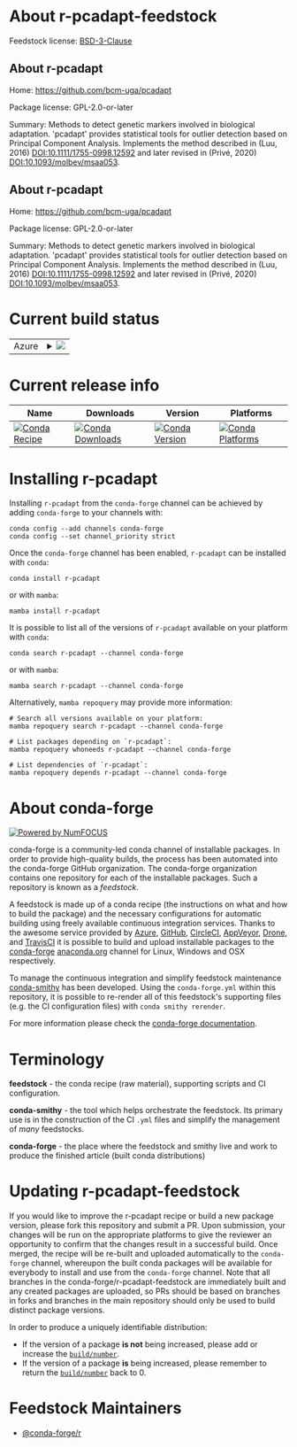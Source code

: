 About r-pcadapt-feedstock
=========================

Feedstock license: [BSD-3-Clause](https://github.com/conda-forge/r-pcadapt-feedstock/blob/main/LICENSE.txt)


About r-pcadapt
---------------

Home: https://github.com/bcm-uga/pcadapt

Package license: GPL-2.0-or-later

Summary: Methods to detect genetic markers involved in biological adaptation. 'pcadapt' provides statistical tools for outlier detection based on Principal Component Analysis. Implements the method described in (Luu, 2016) <DOI:10.1111/1755-0998.12592> and later revised in (Privé, 2020) <DOI:10.1093/molbev/msaa053>.

About r-pcadapt
---------------

Home: https://github.com/bcm-uga/pcadapt

Package license: GPL-2.0-or-later

Summary: Methods to detect genetic markers involved in biological adaptation. 'pcadapt' provides statistical tools for outlier detection based on Principal Component Analysis. Implements the method described in (Luu, 2016) <DOI:10.1111/1755-0998.12592> and later revised in (Privé, 2020) <DOI:10.1093/molbev/msaa053>.

Current build status
====================


<table>
    
  <tr>
    <td>Azure</td>
    <td>
      <details>
        <summary>
          <a href="https://dev.azure.com/conda-forge/feedstock-builds/_build/latest?definitionId=20566&branchName=main">
            <img src="https://dev.azure.com/conda-forge/feedstock-builds/_apis/build/status/r-pcadapt-feedstock?branchName=main">
          </a>
        </summary>
        <table>
          <thead><tr><th>Variant</th><th>Status</th></tr></thead>
          <tbody><tr>
              <td>linux_64_r_base4.3</td>
              <td>
                <a href="https://dev.azure.com/conda-forge/feedstock-builds/_build/latest?definitionId=20566&branchName=main">
                  <img src="https://dev.azure.com/conda-forge/feedstock-builds/_apis/build/status/r-pcadapt-feedstock?branchName=main&jobName=linux&configuration=linux%20linux_64_r_base4.3" alt="variant">
                </a>
              </td>
            </tr><tr>
              <td>linux_64_r_base4.4</td>
              <td>
                <a href="https://dev.azure.com/conda-forge/feedstock-builds/_build/latest?definitionId=20566&branchName=main">
                  <img src="https://dev.azure.com/conda-forge/feedstock-builds/_apis/build/status/r-pcadapt-feedstock?branchName=main&jobName=linux&configuration=linux%20linux_64_r_base4.4" alt="variant">
                </a>
              </td>
            </tr><tr>
              <td>linux_aarch64_r_base4.3</td>
              <td>
                <a href="https://dev.azure.com/conda-forge/feedstock-builds/_build/latest?definitionId=20566&branchName=main">
                  <img src="https://dev.azure.com/conda-forge/feedstock-builds/_apis/build/status/r-pcadapt-feedstock?branchName=main&jobName=linux&configuration=linux%20linux_aarch64_r_base4.3" alt="variant">
                </a>
              </td>
            </tr><tr>
              <td>linux_aarch64_r_base4.4</td>
              <td>
                <a href="https://dev.azure.com/conda-forge/feedstock-builds/_build/latest?definitionId=20566&branchName=main">
                  <img src="https://dev.azure.com/conda-forge/feedstock-builds/_apis/build/status/r-pcadapt-feedstock?branchName=main&jobName=linux&configuration=linux%20linux_aarch64_r_base4.4" alt="variant">
                </a>
              </td>
            </tr><tr>
              <td>osx_64_r_base4.3</td>
              <td>
                <a href="https://dev.azure.com/conda-forge/feedstock-builds/_build/latest?definitionId=20566&branchName=main">
                  <img src="https://dev.azure.com/conda-forge/feedstock-builds/_apis/build/status/r-pcadapt-feedstock?branchName=main&jobName=osx&configuration=osx%20osx_64_r_base4.3" alt="variant">
                </a>
              </td>
            </tr><tr>
              <td>osx_64_r_base4.4</td>
              <td>
                <a href="https://dev.azure.com/conda-forge/feedstock-builds/_build/latest?definitionId=20566&branchName=main">
                  <img src="https://dev.azure.com/conda-forge/feedstock-builds/_apis/build/status/r-pcadapt-feedstock?branchName=main&jobName=osx&configuration=osx%20osx_64_r_base4.4" alt="variant">
                </a>
              </td>
            </tr><tr>
              <td>osx_arm64_r_base4.3</td>
              <td>
                <a href="https://dev.azure.com/conda-forge/feedstock-builds/_build/latest?definitionId=20566&branchName=main">
                  <img src="https://dev.azure.com/conda-forge/feedstock-builds/_apis/build/status/r-pcadapt-feedstock?branchName=main&jobName=osx&configuration=osx%20osx_arm64_r_base4.3" alt="variant">
                </a>
              </td>
            </tr><tr>
              <td>osx_arm64_r_base4.4</td>
              <td>
                <a href="https://dev.azure.com/conda-forge/feedstock-builds/_build/latest?definitionId=20566&branchName=main">
                  <img src="https://dev.azure.com/conda-forge/feedstock-builds/_apis/build/status/r-pcadapt-feedstock?branchName=main&jobName=osx&configuration=osx%20osx_arm64_r_base4.4" alt="variant">
                </a>
              </td>
            </tr><tr>
              <td>win_64_r_base4.3</td>
              <td>
                <a href="https://dev.azure.com/conda-forge/feedstock-builds/_build/latest?definitionId=20566&branchName=main">
                  <img src="https://dev.azure.com/conda-forge/feedstock-builds/_apis/build/status/r-pcadapt-feedstock?branchName=main&jobName=win&configuration=win%20win_64_r_base4.3" alt="variant">
                </a>
              </td>
            </tr><tr>
              <td>win_64_r_base4.4</td>
              <td>
                <a href="https://dev.azure.com/conda-forge/feedstock-builds/_build/latest?definitionId=20566&branchName=main">
                  <img src="https://dev.azure.com/conda-forge/feedstock-builds/_apis/build/status/r-pcadapt-feedstock?branchName=main&jobName=win&configuration=win%20win_64_r_base4.4" alt="variant">
                </a>
              </td>
            </tr>
          </tbody>
        </table>
      </details>
    </td>
  </tr>
</table>

Current release info
====================

| Name | Downloads | Version | Platforms |
| --- | --- | --- | --- |
| [![Conda Recipe](https://img.shields.io/badge/recipe-r--pcadapt-green.svg)](https://anaconda.org/conda-forge/r-pcadapt) | [![Conda Downloads](https://img.shields.io/conda/dn/conda-forge/r-pcadapt.svg)](https://anaconda.org/conda-forge/r-pcadapt) | [![Conda Version](https://img.shields.io/conda/vn/conda-forge/r-pcadapt.svg)](https://anaconda.org/conda-forge/r-pcadapt) | [![Conda Platforms](https://img.shields.io/conda/pn/conda-forge/r-pcadapt.svg)](https://anaconda.org/conda-forge/r-pcadapt) |

Installing r-pcadapt
====================

Installing `r-pcadapt` from the `conda-forge` channel can be achieved by adding `conda-forge` to your channels with:

```
conda config --add channels conda-forge
conda config --set channel_priority strict
```

Once the `conda-forge` channel has been enabled, `r-pcadapt` can be installed with `conda`:

```
conda install r-pcadapt
```

or with `mamba`:

```
mamba install r-pcadapt
```

It is possible to list all of the versions of `r-pcadapt` available on your platform with `conda`:

```
conda search r-pcadapt --channel conda-forge
```

or with `mamba`:

```
mamba search r-pcadapt --channel conda-forge
```

Alternatively, `mamba repoquery` may provide more information:

```
# Search all versions available on your platform:
mamba repoquery search r-pcadapt --channel conda-forge

# List packages depending on `r-pcadapt`:
mamba repoquery whoneeds r-pcadapt --channel conda-forge

# List dependencies of `r-pcadapt`:
mamba repoquery depends r-pcadapt --channel conda-forge
```


About conda-forge
=================

[![Powered by
NumFOCUS](https://img.shields.io/badge/powered%20by-NumFOCUS-orange.svg?style=flat&colorA=E1523D&colorB=007D8A)](https://numfocus.org)

conda-forge is a community-led conda channel of installable packages.
In order to provide high-quality builds, the process has been automated into the
conda-forge GitHub organization. The conda-forge organization contains one repository
for each of the installable packages. Such a repository is known as a *feedstock*.

A feedstock is made up of a conda recipe (the instructions on what and how to build
the package) and the necessary configurations for automatic building using freely
available continuous integration services. Thanks to the awesome service provided by
[Azure](https://azure.microsoft.com/en-us/services/devops/), [GitHub](https://github.com/),
[CircleCI](https://circleci.com/), [AppVeyor](https://www.appveyor.com/),
[Drone](https://cloud.drone.io/welcome), and [TravisCI](https://travis-ci.com/)
it is possible to build and upload installable packages to the
[conda-forge](https://anaconda.org/conda-forge) [anaconda.org](https://anaconda.org/)
channel for Linux, Windows and OSX respectively.

To manage the continuous integration and simplify feedstock maintenance
[conda-smithy](https://github.com/conda-forge/conda-smithy) has been developed.
Using the ``conda-forge.yml`` within this repository, it is possible to re-render all of
this feedstock's supporting files (e.g. the CI configuration files) with ``conda smithy rerender``.

For more information please check the [conda-forge documentation](https://conda-forge.org/docs/).

Terminology
===========

**feedstock** - the conda recipe (raw material), supporting scripts and CI configuration.

**conda-smithy** - the tool which helps orchestrate the feedstock.
                   Its primary use is in the construction of the CI ``.yml`` files
                   and simplify the management of *many* feedstocks.

**conda-forge** - the place where the feedstock and smithy live and work to
                  produce the finished article (built conda distributions)


Updating r-pcadapt-feedstock
============================

If you would like to improve the r-pcadapt recipe or build a new
package version, please fork this repository and submit a PR. Upon submission,
your changes will be run on the appropriate platforms to give the reviewer an
opportunity to confirm that the changes result in a successful build. Once
merged, the recipe will be re-built and uploaded automatically to the
`conda-forge` channel, whereupon the built conda packages will be available for
everybody to install and use from the `conda-forge` channel.
Note that all branches in the conda-forge/r-pcadapt-feedstock are
immediately built and any created packages are uploaded, so PRs should be based
on branches in forks and branches in the main repository should only be used to
build distinct package versions.

In order to produce a uniquely identifiable distribution:
 * If the version of a package **is not** being increased, please add or increase
   the [``build/number``](https://docs.conda.io/projects/conda-build/en/latest/resources/define-metadata.html#build-number-and-string).
 * If the version of a package **is** being increased, please remember to return
   the [``build/number``](https://docs.conda.io/projects/conda-build/en/latest/resources/define-metadata.html#build-number-and-string)
   back to 0.

Feedstock Maintainers
=====================

* [@conda-forge/r](https://github.com/orgs/conda-forge/teams/r/)

